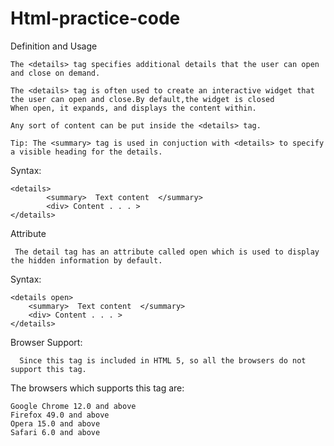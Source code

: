 # Html-practice-code

Definition and Usage
    
    The <details> tag specifies additional details that the user can open and close on demand.

    The <details> tag is often used to create an interactive widget that the user can open and close.By default,the widget is closed
    When open, it expands, and displays the content within.

    Any sort of content can be put inside the <details> tag. 

    Tip: The <summary> tag is used in conjuction with <details> to specify a visible heading for the details.
    
Syntax:

    <details>
            <summary>  Text content  </summary>
            <div> Content . . . >
    </details>
    
Attribute 
      
     The detail tag has an attribute called open which is used to display the hidden information by default.

Syntax:

    <details open>
        <summary>  Text content  </summary>
        <div> Content . . . >
    </details>

Browser Support: 
      
      Since this tag is included in HTML 5, so all the browsers do not support this tag.

The browsers which supports this tag are:

    Google Chrome 12.0 and above
    Firefox 49.0 and above
    Opera 15.0 and above
    Safari 6.0 and above
